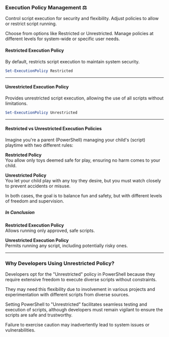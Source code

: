 ### Execution Policy Management :balance_scale:
Control script execution for security and flexibility. Adjust policies to allow or restrict script running.

Choose from options like Restricted or Unrestricted. Manage policies at different levels for system-wide or specific user needs.
#### Restricted Execution Policy
By default, restricts script execution to maintain system security.
```powershell
Set-ExecutionPolicy Restricted
```
<hr>

#### Unrestricted Execution Policy
Provides unrestricted script execution, allowing the use of all scripts without limitations.
```powershell
Set-ExecutionPolicy Unrestricted
```
<hr>

#### Restricted vs Unrestricted Execution Policies
Imagine you're a parent (PowerShell) managing your child's (script) playtime with two different rules:

**Restricted Policy**  
You allow only toys deemed safe for play, ensuring no harm comes to your child.

**Unrestricted Policy**  
You let your child play with any toy they desire, but you must watch closely to prevent accidents or misuse.

In both cases, the goal is to balance fun and safety, but with different levels of freedom and supervision.

##### In Conclusion
**Restricted Execution Policy**  
Allows running only approved, safe scripts.

**Unrestricted Execution Policy**  
Permits running any script, including potentially risky ones.
<hr>

### Why Developers Using Unrestricted Policy?
Developers opt for the "Unrestricted" policy in PowerShell because they require extensive freedom to execute diverse scripts without constraints.

They may need this flexibility due to involvement in various projects and experimentation with different scripts from diverse sources.

Setting PowerShell to "Unrestricted" facilitates seamless testing and execution of scripts, although developers must remain vigilant to ensure the scripts are safe and trustworthy.

Failure to exercise caution may inadvertently lead to system issues or vulnerabilities.